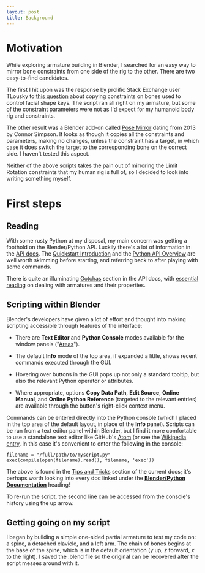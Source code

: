 ```yaml
---
layout: post
title: Background
---
```


# Motivation

While exploring armature building in Blender, I searched for an easy way to mirror bone constraints from one side of the rig to the other. There are two easy-to-find candidates.

The first I hit upon was the response by prolific Stack Exchange user TLousky to [this question](http://blender.stackexchange.com/questions/41709/how-to-copy-constraints-from-one-bone-to-another) about copying constraints on bones used to control facial shape keys. The script ran all right on my armature, but some of the constraint parameters were not as I'd expect for my humanoid body rig and constraints.

The other result was a Blender add-on called [Pose Mirror](https://developer.blender.org/T36334) dating from 2013 by Connor Simpson. It looks as though it copies all the constraints and parameters, making no changes, unless the constraint has a target, in which case it does switch the target to the corresponding bone on the correct side. I haven't tested this aspect.

Neither of the above scripts takes the pain out of mirroring the Limit Rotation constraints that my human rig is full of, so I decided to look into writing something myself.

# First steps

## Reading
With some rusty Python at my disposal, my main concern was getting a foothold on the Blender/Python API. Luckily there's a lot of information in the [API docs](https://www.blender.org/api/blender_python_api_current/). The [Quickstart Introduction](https://www.blender.org/api/blender_python_api_current/info_quickstart.html) and the [Python API Overview](https://www.blender.org/api/blender_python_api_current/info_overview.html) are well worth skimming before starting, and referring back to after playing with some commands.

There is quite an illuminating [Gotchas](https://www.blender.org/api/blender_python_api_current/info_gotcha.html) section in the API docs, with [essential reading](https://www.blender.org/api/blender_python_api_current/info_gotcha.html?highlight=gotcha#editbones-posebones-bone-bones) on dealing with armatures and their properties.

## Scripting within Blender


Blender's developers have given a lot of effort and thought into making scripting accessible through features of the interface:

* There are **Text Editor** and **Python Console** modes available for the window panels ("[Areas](https://www.blender.org/manual/interface/window_system/arranging_areas.html)").

* The default **Info** mode of the top area, if expanded a little, shows recent commands executed through the GUI.

* Hovering over buttons in the GUI pops up not only a standard tooltip, but also the relevant Python operator or attributes.

* Where appropriate, options **Copy Data Path**, **Edit Source**, **Online Manual**, and **Online Python Reference** (targeted to the relevant entries) are available through the button's right-click context menu.

Commands can be entered directly into the Python console (which I placed in the top area of the default layout, in place of the **Info** panel). Scripts can be run from a text editor panel within Blender, but I find it more comfortable to use a standalone text editor like GitHub's [Atom](atom.github.io) (or see the [Wikipedia entry](https://en.wikipedia.org/wiki/Atom_(text_editor)). In this case it's convenient to enter the following in the console:
```
filename = "/full/path/to/myscript.py"
exec(compile(open(filename).read(), filename, 'exec'))
```

The above is found in the [Tips and Tricks](https://www.blender.org/api/blender_python_api_current/info_tips_and_tricks.html) section of the current docs; it's perhaps worth looking into every doc linked under the [**Blender/Python Documentation**](https://www.blender.org/api/blender_python_api_current/contents.html#blender-python-documentation) heading!

To re-run the script, the second line can be accessed from the console's history using the up arrow.

## Getting going on my script

I began by building a simple one-sided partial armature to test my code on: a spine, a detached clavicle, and a left arm. The chain of bones begins at the base of the spine, which is in the default orientation (*y* up, *z* forward, *x* to the right). I saved the .blend file so the original can be recovered after the script messes around with it.

